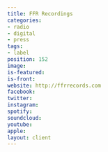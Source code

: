 ```yaml
---
title: FFR Recordings
categories:
- radio
- digital
- press
tags:
- label
position: 152
image: 
is-featured: 
is-front: 
website: http://ffrrecords.com
facebook: 
twitter: 
instagram: 
spotify: 
soundcloud: 
youtube: 
apple: 
layout: client
---
```



